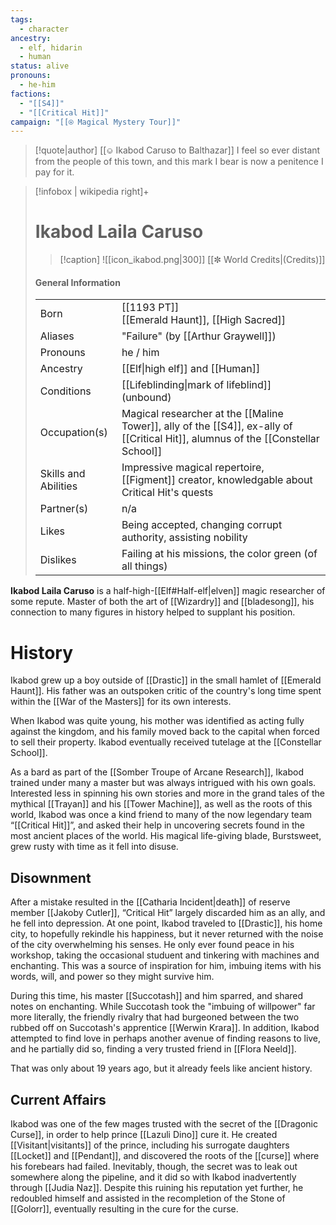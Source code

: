```yaml
---
tags:
  - character
ancestry:
  - elf, hidarin
  - human
status: alive
pronouns:
  - he-him
factions:
  - "[[S4]]"
  - "[[Critical Hit]]"
campaign: "[[⍟ Magical Mystery Tour]]"
---
```

>[!quote|author] [[⎉ Ikabod Caruso to Balthazar]]
>I feel so ever distant from the people of this town, and this mark I bear is now a penitence I pay for it.


>[!infobox | wikipedia right]+
># Ikabod Laila Caruso
>>[!caption] 
>>![[icon_ikabod.png|300]]
>>[[✼ World Credits|(Credits)]]
>#### General Information
>| | |
>| --- | --- |
>| Born | [[1193 PT]]<br>[[Emerald Haunt]], [[High Sacred]]|
>| Aliases | "Failure" (by [[Arthur Graywell]]) |
>| Pronouns | he / him |
>| Ancestry | [[Elf\|high elf]] and [[Human]] |
>| Conditions | [[Lifeblinding\|mark of lifeblind]] (unbound) |
>| Occupation(s) | Magical researcher at the [[Maline Tower]], ally of the [[S4]], ex-ally of [[Critical Hit]], alumnus of the [[Constellar School]] |
>| Skills and Abilities | Impressive magical repertoire, [[Figment]] creator, knowledgable about Critical Hit's quests |
>| Partner(s) | n/a |
>| Likes | Being accepted, changing corrupt authority, assisting nobility |
>| Dislikes | Failing at his missions, the color green (of all things) |

**Ikabod Laila Caruso** is a half-high-[[Elf#Half-elf|elven]] magic researcher of some repute. Master of both the art of [[Wizardry]] and [[bladesong]], his connection to many figures in history helped to supplant his position.



# History

Ikabod grew up a boy outside of [[Drastic]] in the small hamlet of [[Emerald Haunt]]. His father was an outspoken critic of the country's long time spent within the [[War of the Masters]] for its own interests. 

When Ikabod was quite young, his mother was identified as acting fully against the kingdom, and his family moved back to the capital when forced to sell their property. Ikabod eventually received tutelage at the [[Constellar School]].

As a bard as part of the [[Somber Troupe of Arcane Research]], Ikabod trained under many a master but was always intrigued with his own goals. Interested less in spinning his own stories and more in the grand tales of the mythical [[Trayan]] and his [[Tower Machine]], as well as the roots of this world, Ikabod was once a kind friend to many of the now legendary team “[[Critical Hit]]”, and asked their help in uncovering secrets found in the most ancient places of the world. His magical life-giving blade, Burstsweet, grew rusty with time as it fell into disuse.

## Disownment
After a mistake resulted in the [[Catharia Incident|death]] of reserve member [[Jakoby Cutler]], “Critical Hit” largely discarded him as an ally, and he fell into depression. At one point, Ikabod traveled to [[Drastic]], his home city, to hopefully rekindle his happiness, but it never returned with the noise of the city overwhelming his senses. He only ever found peace in his workshop, taking the occasional studuent and tinkering with machines and enchanting. This was a source of inspiration for him, imbuing items with his words, will, and power so they might survive him.

During this time, his master [[Succotash]] and him sparred, and shared notes on enchanting. While Succotash took the "imbuing of willpower" far more literally, the friendly rivalry that had burgeoned between the two rubbed off on Succotash's apprentice [[Werwin Krara]]. In addition, Ikabod attempted to find love in perhaps another avenue of finding reasons to live, and he partially did so, finding a very trusted friend in [[Flora Neeld]].

That was only about 19 years ago, but it already feels like ancient history.

## Current Affairs
Ikabod was one of the few mages trusted with the secret of the [[Dragonic Curse]], in order to help prince [[Lazuli Dino]] cure it. He created [[Visitant|visitants]] of the prince, including his surrogate daughters [[Locket]] and [[Pendant]], and discovered the roots of the [[curse]] where his forebears had failed. Inevitably, though, the secret was to leak out somewhere along the pipeline, and it did so with Ikabod inadvertently through [[Judia Naz]]. Despite this ruining his reputation yet further, he redoubled himself and assisted in the recompletion of the Stone of [[Golorr]], eventually resulting in the cure for the curse.